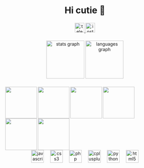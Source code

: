 <h1 align="center">Hi cutie 🐾</h1>

###

<div align="center">
  <a href="https://t.me/denoireli" target="_blank">
    <img src="https://img.shields.io/static/v1?message=Telegram&logo=telegram&label=&color=2CA5E0&logoColor=white&labelColor=&style=for-the-badge" height="30" alt="telegram logo"  />
  </a>
  <a href="https://www.instagram.com/de.noire.li/" target="_blank">
    <img src="https://img.shields.io/static/v1?message=Instagram&logo=instagram&label=&color=E4405F&logoColor=white&labelColor=&style=for-the-badge" height="30" alt="instagram logo"  />
  </a>
</div>

###

<div align="center">
  <img src="https://github-readme-stats.vercel.app/api?username=qwalty&hide_title=false&hide_rank=false&show_icons=true&include_all_commits=true&count_private=true&disable_animations=false&theme=github_dark&locale=en&hide_border=false&order=1" height="120" alt="stats graph"  />
  <img src="https://github-readme-stats.vercel.app/api/top-langs?username=qwalty&locale=en&hide_title=false&layout=compact&card_width=320&langs_count=4&theme=github_dark&hide_border=false&order=2" height="120" alt="languages graph"  />
</div>

###

<img align="left" height="100" src="https://dthezntil550i.cloudfront.net/yc/latest/yc2409010411444700025702218/1280_960/a857368f-b1cb-4e6b-b3a7-834f7b91b0ec.png"  />

###

<img align="left" height="100" src="https://media1.tenor.com/m/gGjVsMS7OykAAAAC/boy-kisser-dance.gif"  />

###

<img align="left" height="100" src="https://fursonafy.com/wp-content/uploads/2023/01/EicmVZOXkAAbz2O.jpg"  />

###

<img align="left" height="100" src="https://media1.tenor.com/m/mFGoz69jLCMAAAAC/boykisser-lux-silly-cat.gif"  />

###

<img align="left" height="100" src="https://media1.tenor.com/m/Zv5THhrIjsgAAAAC/boy-kisser-boykisser.gif"  />

###

<img align="left" height="100" src="https://encrypted-tbn0.gstatic.com/images?q=tbn:ANd9GcS_NvM1ewLH-WyR7oJD7_Zq8H_MeTYAoTzZCg&s"  />

###

<br clear="both">

<div align="center">
  <img src="https://skillicons.dev/icons?i=js" height="40" alt="javascript logo"  />
  <img width="12" />
  <img src="https://skillicons.dev/icons?i=css" height="40" alt="css3 logo"  />
  <img width="12" />
  <img src="https://skillicons.dev/icons?i=php" height="40" alt="php logo"  />
  <img width="12" />
  <img src="https://skillicons.dev/icons?i=cpp" height="40" alt="cplusplus logo"  />
  <img width="12" />
  <img src="https://skillicons.dev/icons?i=py" height="40" alt="python logo"  />
  <img width="12" />
  <img src="https://skillicons.dev/icons?i=html" height="40" alt="html5 logo"  />
</div>

###
